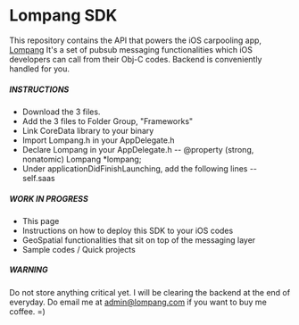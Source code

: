 Lompang SDK
===========

This repository contains the API that powers the iOS carpooling app, [Lompang](http://appstore.com/lompang) It's a set of pubsub messaging functionalities which iOS developers can call from their Obj-C codes. Backend is conveniently handled for you.


##### INSTRUCTIONS
- Download the 3 files.
- Add the 3 files to Folder Group, "Frameworks"
- Link CoreData library to your binary
- Import Lompang.h in your AppDelegate.h
- Declare Lompang in your AppDelegate.h
-- @property (strong, nonatomic) Lompang *lompang;
- Under applicationDidFinishLaunching, add the following lines
-- self.saas

##### WORK IN PROGRESS

- This page
- Instructions on how to deploy this SDK to your iOS codes 
- GeoSpatial functionalities that sit on top of the messaging layer
- Sample codes / Quick projects



##### WARNING

Do not store anything critical yet. I will be clearing the backend at the end of everyday. Do email me at admin@lompang.com if you want to buy me coffee. =)
